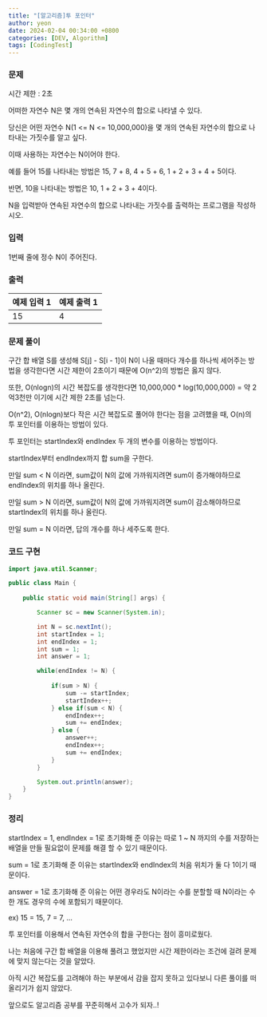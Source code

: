 ```yaml
---
title: "[알고리즘]투 포인터"
author: yeon
date: 2024-02-04 00:34:00 +0800
categories: [DEV, Algorithm]
tags: [CodingTest]
---
```


### 문제

시간 제한 : 2초   

어떠한 자연수 N은 몇 개의 연속된 자연수의 합으로 나타낼 수 있다.   

당신은 어떤 자연수 N(1 <= N <= 10,000,000)을 몇 개의 연속된 자연수의 합으로 나타내는 가짓수를 알고 싶다.   

이때 사용하는 자연수는 N이어야 한다.   

예를 들어 15를 나타내는 방법은 15, 7 + 8, 4 + 5 + 6, 1 + 2 + 3 + 4 + 5이다.   

반면, 10을 나타내는 방법은 10, 1 + 2 + 3 + 4이다.   

N을 입력받아 연속된 자연수의 합으로 나타내는 가짓수를 출력하는 프로그램을 작성하시오.   

### 입력

1번째 줄에 정수 N이 주어진다.

### 출력

| 예제 입력 1 | 예제 출력 1 |
| --- | --- |
| 15 | 4 |

### 문제 풀이

구간 합 배열 S를 생성해 S[j] - S[i - 1]이 N이 나올 때마다 개수를 하나씩 세어주는 방법을 생각한다면 시간 제한이 2초이기 때문에 O(n^2)의 방법은 옳지 않다.   

또한, O(nlogn)의 시간 복잡도를 생각한다면 10,000,000 * log(10,000,000) = 약 2억3천만 이기에 시간 제한 2초를 넘는다.   

O(n^2), O(nlogn)보다 작은 시간 복잡도로 풀어야 한다는 점을 고려했을 때, O(n)의 투 포인터를 이용하는 방법이 있다.   

투 포인터는 startIndex와 endIndex 두 개의 변수를 이용하는 방법이다.   

startIndex부터 endIndex까지 합 sum을 구한다.   

만일 sum < N 이라면, sum값이 N의 값에 가까워지려면 sum이 증가해야하므로 endIndex의 위치를 하나 올린다.   

만일 sum > N 이라면, sum값이 N의 값에 가까워지려면 sum이 감소해야하므로 startIndex의 위치를 하나 올린다.   

만일 sum = N 이라면, 답의 개수를 하나 세주도록 한다.   

### 코드 구현

```java
import java.util.Scanner;

public class Main {
    
    public static void main(String[] args) {

        Scanner sc = new Scanner(System.in);

        int N = sc.nextInt();
        int startIndex = 1;
        int endIndex = 1;
        int sum = 1;
        int answer = 1;

        while(endIndex != N) {
            
            if(sum > N) {
                sum -= startIndex;
                startIndex++;
            } else if(sum < N) {
                endIndex++;
                sum += endIndex;
            } else {
                answer++;
                endIndex++;
                sum += endIndex;
            }
        }

        System.out.println(answer);
    }
}
```

### 정리

startIndex = 1, endIndex = 1로 초기화해 준 이유는 따로 1 ~ N 까지의 수를 저장하는 배열을 만들 필요없이 문제를 해결 할 수 있기 때문이다.   

sum = 1로 초기화해 준 이유는 startIndex와 endIndex의 처음 위치가 둘 다 1이기 때문이다.   

answer = 1로 초기화해 준 이유는 어떤 경우라도 N이라는 수를 분할할 때 N이라는 수 한 개도 경우의 수에 포함되기 때문이다.   

ex) 15 = 15, 7 = 7, ...   

투 포인터를 이용해서 연속된 자연수의 합을 구한다는 점이 흥미로웠다.   

나는 처음에 구간 합 배열을 이용해 풀려고 했었지만 시간 제한이라는 조건에 걸려 문제에 맞지 않는다는 것을 알았다.   

아직 시간 복잡도를 고려해야 하는 부분에서 감을 잡지 못하고 있다보니 다른 풀이를 떠올리기가 쉽지 않았다.   

앞으로도 알고리즘 공부를 꾸준히해서 고수가 되자..!   
